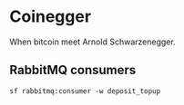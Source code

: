 Coinegger
========================

When bitcoin meet Arnold Schwarzenegger.


## RabbitMQ consumers

    sf rabbitmq:consumer -w deposit_topup

